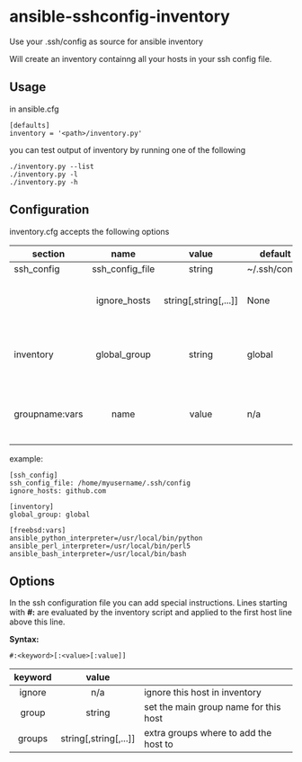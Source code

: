 # ansible-sshconfig-inventory
Use your .ssh/config as source for ansible inventory

Will create an inventory containng all your hosts in your ssh config file. 

## Usage

in ansible.cfg
```
[defaults]
inventory = '<path>/inventory.py'
```

you can test output of inventory by running one of the following
```
./inventory.py --list
./inventory.py -l
./inventory.py -h
```


## Configuration

inventory.cfg accepts the following options

|section|name|value| default | |
|-------|:--:|:---:|---------|-|
|ssh_config|ssh_config_file| string | ~/.ssh/config ||
||ignore_hosts| string[,string[,...]] | None | List of hosts not to include in inventory |
|inventory|global_group| string | global | groupname for hosts not having a fqdn hostname |
|groupname:vars| name | value | n/a | add name=value as group var to groupname

example:
```
[ssh_config]
ssh_config_file: /home/myusername/.ssh/config
ignore_hosts: github.com

[inventory]
global_group: global

[freebsd:vars]
ansible_python_interpreter=/usr/local/bin/python
ansible_perl_interpreter=/usr/local/bin/perl5
ansible_bash_interpreter=/usr/local/bin/bash
```

## Options

In the ssh configuration file you can add special instructions. Lines starting with 
__\#\:__ are evaluated by the inventory script and applied to the first host line above this line.

__Syntax:__
```
#:<keyword>[:<value>[:value]]
```

|keyword|value| |
|:-----:|:---:|-|
|ignore|n/a|ignore this host in inventory|
|group|string|set the main group name for this host|
|groups|string[,string[,...]]|extra groups where to add the host to|
